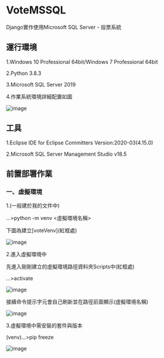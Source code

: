 # VoteMSSQL

<p>Django實作使用Microsoft SQL Server - 投票系統</p>

## 運行環境  
<p>1.Windows 10 Professional 64bit/Windows 7 Professional 64bit</p>
<p>2.Python 3.8.3</p>
<p>3.Microsoft SQL Server 2019</p>
<p>4.作業系統環境詳細配置如圖</p>

![image](https://github.com/qweasd7485/VoteMSSQL/blob/master/Pictures/OS環境配置圖.PNG)

## 工具
<p>1.Eclipse IDE for Eclipse Committers Version:2020-03(4.15.0) </p>
<p>2.Microsoft SQL Server Management Studio v18.5 </p>
<p></p>
<p></p>

## 前置部署作業 

### 一、虛擬環境
<p>1.(一般建於我的文件中)</p>

...>python -m venv <虛擬環境名稱>

<p>下圖為建立[voteVenv](紅框處)</p>

![image](https://github.com/qweasd7485/VoteMSSQL/blob/master/Pictures/VirtualenvCreate.PNG)

<p>2.進入虛擬環境中</p>
<p>先進入剛剛建立的虛擬環境路徑資料夾Scripts中(紅框處)</p>

...>activate

![image](https://github.com/qweasd7485/VoteMSSQL/blob/master/Pictures/VenvEntry.PNG)

<p>接續命令提示字元會自己刷新並在路徑前面顯示(虛擬環境名稱)</p>

![image](https://github.com/qweasd7485/VoteMSSQL/blob/master/Pictures/VirtalenvEntrySuccess.PNG)

<p>3.虛擬環境中需安裝的套件與版本</p>

(venv)...>pip freeze

![image](https://github.com/qweasd7485/VoteMSSQL/blob/master/Pictures/Venvpipfreeze.PNG)

